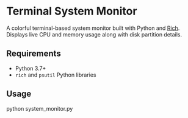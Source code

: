 # Terminal System Monitor

A colorful terminal-based system monitor built with Python and [Rich](https://github.com/Textualize/rich).  
Displays live CPU and memory usage along with disk partition details.

## Requirements

- Python 3.7+
- `rich` and `psutil` Python libraries

## Usage

python system_monitor.py
